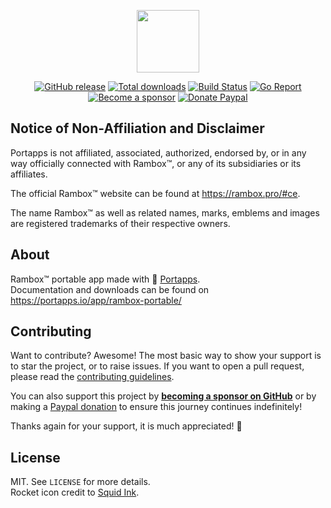 <p align="center"><a href="https://portapps.io/app/rambox-portable/" target="_blank"><img width="100" src="https://github.com/portapps/rambox-portable/blob/master/res/papp.png"></a></p>

<p align="center">
  <a href="https://portapps.io/app/rambox-portable/#download"><img src="https://img.shields.io/github/release/portapps/rambox-portable.svg?style=flat-square" alt="GitHub release"></a>
  <a href="https://portapps.io/app/rambox-portable/#download"><img src="https://img.shields.io/github/downloads/portapps/rambox-portable/total.svg?style=flat-square" alt="Total downloads"></a>
  <a href="https://github.com/portapps/rambox-portable/actions?workflow=build"><img src="https://img.shields.io/github/workflow/status/portapps/rambox-portable/build?label=build&logo=github&style=flat-square" alt="Build Status"></a>
  <a href="https://goreportcard.com/report/github.com/portapps/rambox-portable"><img src="https://goreportcard.com/badge/github.com/portapps/rambox-portable?style=flat-square" alt="Go Report"></a>
  <br /><a href="https://github.com/sponsors/crazy-max"><img src="https://img.shields.io/badge/sponsor-crazy--max-181717.svg?logo=github&style=flat-square" alt="Become a sponsor"></a>
  <a href="https://www.paypal.me/crazyws"><img src="https://img.shields.io/badge/donate-paypal-00457c.svg?logo=paypal&style=flat-square" alt="Donate Paypal"></a>
</p>

## Notice of Non-Affiliation and Disclaimer

Portapps is not affiliated, associated, authorized, endorsed by, or in any way officially connected with Rambox™, or any of its subsidiaries or its affiliates.

The official Rambox™ website can be found at https://rambox.pro/#ce.

The name Rambox™ as well as related names, marks, emblems and images are registered trademarks of their respective owners.

## About

Rambox™ portable app made with 🚀 [Portapps](https://portapps.io).<br />
Documentation and downloads can be found on https://portapps.io/app/rambox-portable/

## Contributing

Want to contribute? Awesome! The most basic way to show your support is to star the project, or to raise issues. If
you want to open a pull request, please read the [contributing guidelines](https://portapps.io/doc/contribute/).

You can also support this project by [**becoming a sponsor on GitHub**](https://github.com/sponsors/crazy-max) or by
making a [Paypal donation](https://www.paypal.me/crazyws) to ensure this journey continues indefinitely!

Thanks again for your support, it is much appreciated! :pray:

## License

MIT. See `LICENSE` for more details.<br />
Rocket icon credit to [Squid Ink](http://thesquid.ink).
